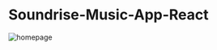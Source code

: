 # Soundrise-Music-App-React
![homepage](https://user-images.githubusercontent.com/72615744/227899583-c6674f31-419f-4d2b-b39b-2720388403d8.PNG)
